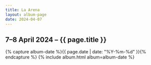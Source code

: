 ```yaml
---
title: La Arena
layout: album-page
date: 2024-04-07
---
```

## 7–8 April 2024 – {{ page.title }}
{% capture album-date %}{{ page.date | date: "%Y-%m-%d" }}{% endcapture %}
{% include album.html album=album-date %}